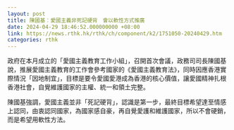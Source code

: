 ```yaml
---
layout: post
title: 陳國基︰愛國主義非死記硬背　會以軟性方式推廣
date: 2024-04-29 18:46:52.000000000 +08:00
link: https://news.rthk.hk/rthk/ch/component/k2/1751050-20240429.htm
categories: rthk
---
```


政府在本月成立的「愛國主義教育工作小組」，召開首次會議，政務司司長陳國基說，推展愛國主義教育的工作會參考國家的《愛國主義教育法》，同時因應香港實際情況「因地制宜」，目標是要令愛國愛港成為香港的核心價值，讓愛國精神扎根香港社會，自覺維護國家的主權、統一和領土完整。

陳國基強調，愛國主義並非「死記硬背」，認識是第一步，最終目標希望達至情感上認同，由衷認同國家，為國家感自豪，再自覺愛護和維護國家，所以不會硬銷，而是希望用軟性方法。
